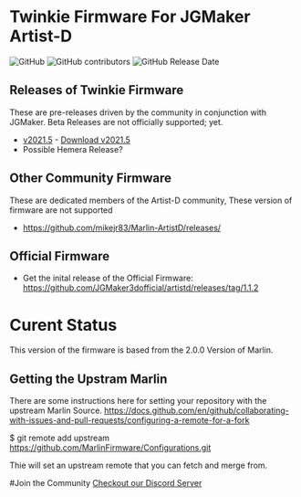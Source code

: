 # Twinkie Firmware For JGMaker Artist-D
![GitHub](https://img.shields.io/github/license/JGMaker3dofficial/artistd.svg)
![GitHub contributors](https://img.shields.io/github/contributors/JGMaker3dofficial/artistd.svg)
![GitHub Release Date](https://img.shields.io/github/release-date/JGMaker3dofficial/artistd.svg)


## Releases of Twinkie Firmware
These are pre-releases driven by the community in conjunction with JGMaker.  Beta Releases are not officially supported; yet. 
* [v2021.5](https://github.com/TwinkieXLII/artistd/releases/tag/2021.5) - [Download v2021.5](https://github.com/TwinkieXLII/artistd/releases/download/2021.5/Robin_pro.bin)
* Possible Hemera Release?


## Other Community Firmware
These are dedicated members of the Artist-D community, These version of firmware are not supported 
* https://github.com/mikejr83/Marlin-ArtistD/releases/

## Official Firmware 
* Get the inital release of the Official Firmware: https://github.com/JGMaker3dofficial/artistd/releases/tag/1.1.2


# Curent Status
This version of the firmware is based from the 2.0.0 Version of Marlin. 

## Getting the Upstram Marlin
There are some instructions here for setting your repository with the upstream Marlin Source. 
https://docs.github.com/en/github/collaborating-with-issues-and-pull-requests/configuring-a-remote-for-a-fork

$ git remote add upstream https://github.com/MarlinFirmware/Configurations.git

Thie will set an upstream remote that you can fetch and merge from. 

#Join the Community
[Checkout our Discord Server](https://discord.gg/H97VgdSwjF)
